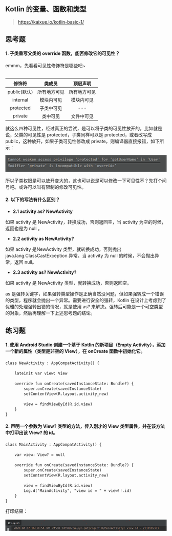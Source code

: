 ## Kotlin 的变量、函数和类型

>https://kaixue.io/kotlin-basic-1/

## 思考题

#### 1. 子类重写父类的 override 函数，能否修改它的可见性？

emmm，先看看可见性修饰符是哪些吧~
<br/><br/>

|    修饰符    |    类成员    |   顶层声明   |
| :----------: | :----------: | :----------: |
| public(默认) | 所有地方可见 | 所有地方可见 |
|   internal   |  模块内可见  |  模块内可见  |
|  protected   |  子类中可见  |     ---      |
|   private    |   类中可见   |  文件中可见  |

就这么四种可见性，经过真正的尝试，是可以将子类的可见性放开的，比如就是说，父类的可见性是 protected，子类同样可以是  protected，或者改写成 public，这种放开，如果子类可见性修改成 private，则编译器直接报错，如下所示：

![截图](images/001/1240-20210221183535270.png)

所以子类权限是可以放开变大的，这也可以说是可以修改一下可见性不？先打个问号吧。或许可以叫有限制的修改可见性。

#### 2. 以下的写法有什么区别？

- **2.1 activity as? NewActivity**

如果 activity 是 NewActivity，转换成功，否则返回空，当 activity 为空的时候，返回也是为 null 。

- **2.2 activity as NewActivity?**

如果 activity 是NewActivity 类型，就转换成功，否则抛出 java.lang.ClassCastException 异常。当 activity 为 null 的时候，不会抛出异常，返回 null。

- **2.3 activity as? NewActivity?**

如果 activity 是 NewActivity 类型，就转换成功，否则返回空。

as 是强转关键字，如果强转类型操作是正确当然没问题，但如果强转成一个错误的类型，程序就会抛出一个异常。需要进行安全的强转，Kotlin 在设计上考虑到了优雅的处理强转出错的情况，就是使用 as? 来解决。强转后可能是一个可空类型的对象，然后再理解一下上述思考题的结论。

## 练习题

#### 1. 使用 Android Studio 创建一个基于 Kotlin 的新项目（Empty Activity），添加一个新的属性（类型是非空的 View），在 onCreate 函数中初始化它。

```
class NewActivity : AppCompatActivity() {

    lateinit var view: View

    override fun onCreate(savedInstanceState: Bundle?) {
        super.onCreate(savedInstanceState)
        setContentView(R.layout.activity_new)
        
        view = findViewById(R.id.view)
    }
}
```

#### 2. 声明一个参数为 View? 类型的方法，传入刚才的 View 类型属性，并在该方法中打印出该 View? 的 id。

```
class MainActivity : AppCompatActivity() {

    var view: View? = null

    override fun onCreate(savedInstanceState: Bundle?) {
        super.onCreate(savedInstanceState)
        setContentView(R.layout.activity_new)

        view = findViewById(R.id.view)
        Log.d("MainActivity", "view id = " + view!!.id)
    }
}
```
打印结果：<br><br>![结果截图](images/001/1240.png)